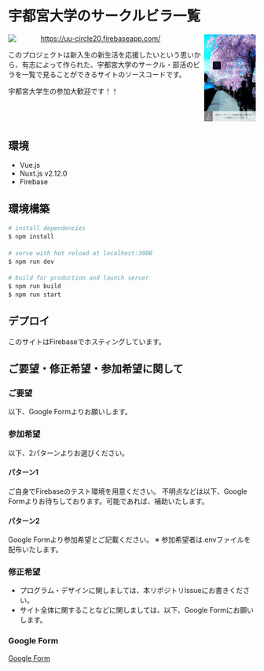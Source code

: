 # 宇都宮大学のサークルビラ一覧

<div style="display: flex;">
  <div>
    <div style="display: flex; align-items: center;">
      <img src="./static/favicon-32x32.png" style="width: 50px; margin-right: 16px">
      <a href="https://uu-circle20.firebaseapp.com/">
        https://uu-circle20.firebaseapp.com/
      </a>
    </div>

  このプロジェクトは新入生の新生活を応援したいという思いから、有志によって作られた、宇都宮大学のサークル・部活のビラを一覧で見ることができるサイトのソースコードです。  

  宇都宮大学生の参加大歓迎です！！
  </div>

  <div style="text-align: center;">
    <a href="https://uu-circle20.firebaseapp.com/">
      <img src="./.github/image/toppage-screenshot.png" style="width: 300px">
    </a>
  </div>
</div>

## 環境

- Vue.js
- Nuxt.js v2.12.0
- Firebase

## 環境構築

``` bash
# install dependencies
$ npm install

# serve with hot reload at localhost:3000
$ npm run dev

# build for production and launch server
$ npm run build
$ npm run start

```

## デプロイ

このサイトはFirebaseでホスティングしています。

## ご要望・修正希望・参加希望に関して

### ご要望

以下、Google Formよりお願いします。

### 参加希望

以下、2パターンよりお選びください。

#### パターン1

ご自身でFirebaseのテスト環境を用意ください。
不明点などは以下、Google Formよりお待ちしております。可能であれば、補助いたします。

#### パターン2

Google Formより参加希望とご記載ください。
※ 参加希望者は.envファイルを配布いたします。

### 修正希望

- プログラム・デザインに関しましては、本リポジトリIssueにお書きください。
- サイト全体に関することなどに関しましては、以下、Google Formにお願いします。

### Google Form

[Google Form](https://docs.google.com/forms/d/e/1FAIpQLSfMvRk2LLZvzfAsGYGRbLrSFB56n59J3YJAojhLk-xPi2DRIA/viewform)
